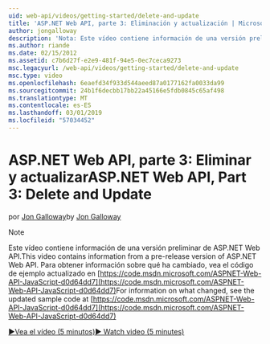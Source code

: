 ```yaml
---
uid: web-api/videos/getting-started/delete-and-update
title: 'ASP.NET Web API, parte 3: Eliminación y actualización | Microsoft Docs'
author: jongalloway
description: 'Nota: Este vídeo contiene información de una versión preliminar de ASP.NET Web API'
ms.author: riande
ms.date: 02/15/2012
ms.assetid: c7b6d27f-e2e9-481f-94e5-0ec7ceca9273
msc.legacyurl: /web-api/videos/getting-started/delete-and-update
msc.type: video
ms.openlocfilehash: 6eaefd34f933d544aeed87a0177162fa0033da99
ms.sourcegitcommit: 24b1f6decbb17bb22a45166e5fdb0845c65af498
ms.translationtype: MT
ms.contentlocale: es-ES
ms.lasthandoff: 03/01/2019
ms.locfileid: "57034452"
---
```

<a name="aspnet-web-api-part-3-delete-and-update"></a><span data-ttu-id="b9f01-103">ASP.NET Web API, parte 3: Eliminar y actualizar</span><span class="sxs-lookup"><span data-stu-id="b9f01-103">ASP.NET Web API, Part 3: Delete and Update</span></span>
====================
<span data-ttu-id="b9f01-104">por [Jon Galloway](https://github.com/jongalloway)</span><span class="sxs-lookup"><span data-stu-id="b9f01-104">by [Jon Galloway](https://github.com/jongalloway)</span></span>

> [!NOTE]
> <span data-ttu-id="b9f01-105">Este vídeo contiene información de una versión preliminar de ASP.NET Web API.</span><span class="sxs-lookup"><span data-stu-id="b9f01-105">This video contains information from a pre-release version of ASP.NET Web API.</span></span> <span data-ttu-id="b9f01-106">Para obtener información sobre qué ha cambiado, vea el código de ejemplo actualizado en [https://code.msdn.microsoft.com/ASPNET-Web-API-JavaScript-d0d64dd7](https://code.msdn.microsoft.com/ASPNET-Web-API-JavaScript-d0d64dd7)</span><span class="sxs-lookup"><span data-stu-id="b9f01-106">For information on what changed, see the updated sample code at [https://code.msdn.microsoft.com/ASPNET-Web-API-JavaScript-d0d64dd7](https://code.msdn.microsoft.com/ASPNET-Web-API-JavaScript-d0d64dd7)</span></span>

[<span data-ttu-id="b9f01-107">&#9654;Vea el vídeo (5 minutos)</span><span class="sxs-lookup"><span data-stu-id="b9f01-107">&#9654; Watch video (5 minutes)</span></span>](https://channel9.msdn.com/Blogs/ASP-NET-Site-Videos/delete-and-update)
